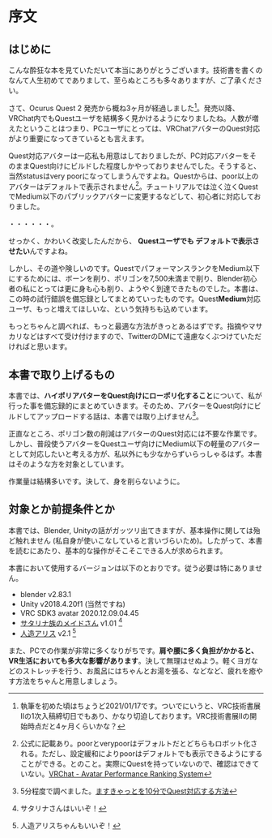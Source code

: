 # 序文

## はじめに

こんな酔狂な本を見ていただいて本当にありがとうございます。技術書を書くのなんて人生初めてでありまして、至らぬところも多々ありますが、ご了承ください。

さて、Ocurus Quest 2 発売から概ね3ヶ月が経過しました[^1-1]。発売以降、VRChat内でもQuestユーザを結構多く見かけるようになりましたね。人数が増えたということはつまり、PCユーザにとっては、VRChatアバターのQuest対応がより重要になってきているとも言えます。

Quest対応アバターは一応私も用意はしておりましたが、PC対応アバターをそのままQuest向けにビルドした程度しかやっておりませんでした。そうすると、当然statusはvery poorになってしまうんですよね。Questからは、poor以上のアバターはデフォルトで表示されません[^1-2]。チュートリアルでは泣く泣くQuestでMedium以下のパブリックアバターに変更するなどして、初心者に対応しておりました。


・・・・・・。

せっかく、かわいく改変したんだから、 **Questユーザでも デフォルトで表示させたい**んですよね。

しかし、その道や険しいのです。QuestでパフォーマンスランクをMedium以下にするためには、ボーンを削り、ポリゴンを7,500未満まで削り、Blender初心者の私にとっては更に身も心も削り、ようやく到達できたものでした。本書は、この時の試行錯誤を備忘録としてまとめていったものです。Quest**Medium**対応ユーザ、もっと増えてほしいな、という気持ちも込めています。

もっとちゃんと調べれば、もっと最適な方法がきっとあるはずです。指摘やマサカリなどはすべて受け付けますので、TwitterのDMにて遠慮なくぶつけていただければと思います。


[^1-1]: 執筆を初めた頃はちょうど2021/01/17です。ついでにいうと、VRC技術書展IIの1次入稿締切日でもあり、かなり切迫しております。VRC技術書展IIの開始時点だと4ヶ月くらいかな？
[^1-2]: 公式に記載あり。poorとverypoorはデフォルトだとどちらもロボット化される。ただし、設定緩和によりpoorはデフォルトでも表示できるようにすることができる。とのこと。実際にQuestを持っていないので、確認はできていない。[VRChat - Avatar Performance Ranking System](https://docs.vrchat.com/docs/avatar-performance-ranking-system)

## 本書で取り上げるもの

本書では、**ハイポリアバターをQuest向けにローポリ化すること**について、私が行った事を備忘録的にまとめていきます。そのため、アバターをQuest向けにビルドしてアップロードする話は、本書では取り上げません[^1-3]。

正直なところ、ポリゴン数の削減はアバターのQuest対応には不要な作業です。しかし、普段使うアバターをQuestユーザ向けにMedium以下の軽量のアバターとして対応したいと考える方が、私以外にも少なからずいらっしゃるはず。本書はそのような方を対象としています。

作業量は結構多いです。決して、身を削らないように。

[^1-3]: 5分程度で調べました。[ますきゃっとを10分でQuest対応する方法](https://docs.google.com/document/d/1H62CbygqgQJvLGSQ6o7b9zq0boQNLiuURYTkSOJOqeo/edit)

## 対象とか前提条件とか

本書では、Blender, Unityの話がガッツリ出てきますが、基本操作に関しては殆ど触れません (私自身が使いこなしていると言いづらいため)。したがって、本書を読むにあたり、基本的な操作がそこそこできる人が求められます。

本書において使用するバージョンは以下のとおりです。従う必要は特にありません。

- blender v2.83.1
- Unity v2018.4.20f1 (当然ですね)
- VRC SDK3 avatar 2020.12.09.04.45
- [サタリナ族のメイドさん](https://booth.pm/ja/items/2589069) v1.01 [^1-4]
- [人造アリス](https://booth.pm/ja/items/1535711) v2.1 [^1-5]

また、PCでの作業が非常に多くなりがちです。**肩や腰に多く負担がかかると、VR生活においても多大な影響があります**。決して無理はせぬよう。軽くヨガなどのストレッチを行う、お風呂にはちゃんとお湯を張る、などなど、疲れを癒やす方法をちゃんと用意しましょう。


[^1-4]: サタリナさんはいいぞ！
[^1-5]: 人造アリスちゃんもいいぞ！